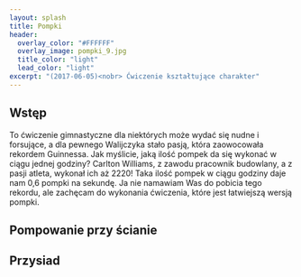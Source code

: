 ```yaml
---
layout: splash
title: Pompki 
header:
  overlay_color: "#FFFFFF"
  overlay_image: pompki_9.jpg
  title_color: "light"
  lead_color: "light"
excerpt: "(2017-06-05)<nobr> Ćwiczenie kształtujące charakter"
---
```


## Wstęp

To ćwiczenie gimnastyczne dla niektórych może wydać się nudne i forsujące, a dla pewnego Walijczyka stało pasją, która zaowocowała rekordem Guinnessa.
Jak myślicie, jaką ilość pompek da się wykonać w ciągu jednej godziny? Carlton Williams, z zawodu pracownik budowlany, a z pasji atleta, wykonał ich aż 2220! Taka ilość pompek w ciągu godziny daje nam 0,6 pompki na sekundę.
Ja nie namawiam Was do pobicia tego rekordu, ale zachęcam do wykonania ćwiczenia, które jest łatwiejszą wersją pompki.


## Pompowanie przy ścianie


## Przysiad
